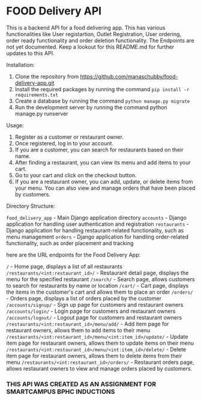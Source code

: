 # FOOD Delivery API


 This is a backend API for a food delivering app. This has various functionalities like User registartion, Outlet Registration, User ordering, order ready functionality and order deletion functionality.
 The Endpoints are not yet documented. Keep a lookout for this README.md for further updates to this API.

Installation:

1. Clone the repository from https://github.com/manaschubby/food-delivery-app.git
2. Install the required packages by running the command `pip install -r requirements.txt`
3. Create a database by running the command `python manage.py migrate`
4. Run the development server by running the command python manage.py runserver


Usage:

1. Register as a customer or restaurant owner.
2. Once registered, log in to your account.
3. If you are a customer, you can search for restaurants based on their name.
4. After finding a restaurant, you can view its menu and add items to your cart.
5. Go to your cart and click on the checkout button.
6. If you are a restaurant owner, you can add, update, or delete items from your menu. You can also view and manage orders that have been placed by customers.


Directory Structure:

`food_delivery_app` - Main Django application directory
`accounts` - Django application for handling user authentication and registration
`restaurants` - Django application for handling restaurant-related functionality, such as menu management
`orders` - Django application for handling order-related functionality, such as order placement and tracking


here are the URL endpoints for the Food Delivery App:

`/` - Home page, displays a list of all restaurants
`/restaurants/<int:restaurant_id>/` - Restaurant detail page, displays the menu for the specified restaurant
`/search/` - Search page, allows customers to search for restaurants by name or location
`/cart/` - Cart page, displays the items in the customer's cart and allows them to place an order
`/orders/` - Orders page, displays a list of orders placed by the customer
`/accounts/signup/` - Sign up page for customers and restaurant owners
`/accounts/login/` - Login page for customers and restaurant owners
`/accounts/logout/` - Logout page for customers and restaurant owners
`/restaurants/<int:restaurant_id>/menu/add/` - Add item page for restaurant owners, allows them to add items to their menu
`/restaurants/<int:restaurant_id>/menu/<int:item_id>/update/` - Update item page for restaurant owners, allows them to update items on their menu
`/restaurants/<int:restaurant_id>/menu/<int:item_id>/delete/` - Delete item page for restaurant owners, allows them to delete items from their menu
`/restaurants/<int:restaurant_id>/orders/` - Restaurant orders page, allows restaurant owners to view and manage orders placed by customers.

 ### THIS API WAS CREATED AS AN ASSIGNMENT FOR SMARTCAMPUS BPHC INDUCTIONS
